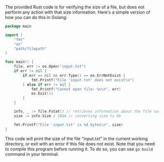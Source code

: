 The provided Rust code is for verifying the size of a file, but does not perform any action with that size information. Here's a simple version of how you can do this in Golang:

```go
package main

import (
	"fmt"
	"os"
	"path/filepath"
)

func main() {
	file, err := os.Open("input.txt")
	if err != nil {
		if err == nil && err.Type() == os.ErrNotExist {
			fmt.Printf("File 'input.txt' does not exist\n")
		} else if err != nil {
			fmt.Printf("Cannot open file: %v\n", err)
			os.Exit(1)
		}
	}

	info, _ := file.Fstat() // retrieves information about the file such as its size
    size := info.Size / 1024 // converting size to kb

	fmt.Printf("File 'input.txt' is %d bytes\n", size)
}
```

This code will print the size of the file "input.txt" in the current working directory, or exit with an error if this file does not exist. Note that you need to compile this program before running it. To do so, you can use `go build` command in your terminal.
